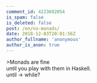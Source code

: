 ```yaml
---
comment_id: 4223692054
is_spam: false
is_deleted: false
post: /en/no-monads/
date: 2018-12-03T20:01:56Z
author_fullname: 'anonymous'
author_is_anon: true
---
```


<p>&gt;Monads are fine<br>until you play with them in Haskell.<br>until -&gt; while?</p>
